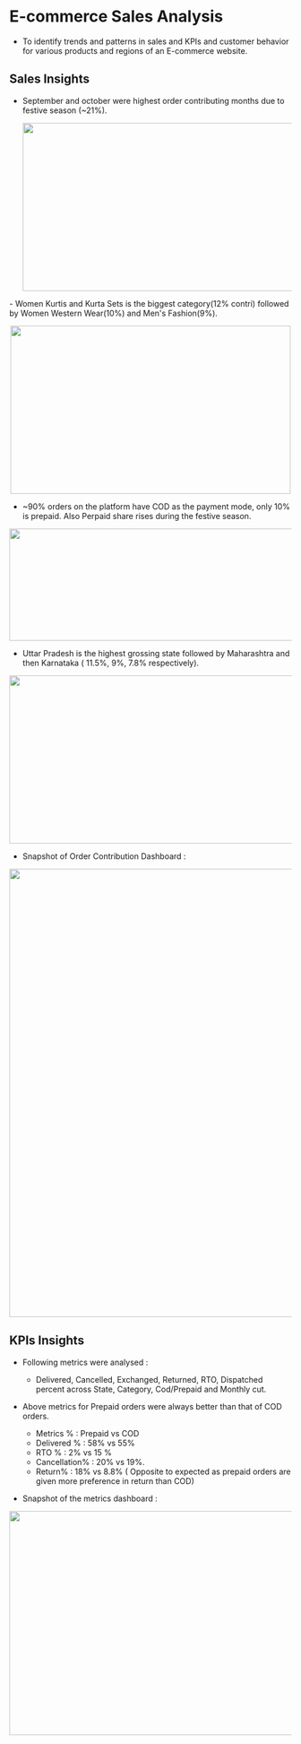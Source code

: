 # E-commerce Sales Analysis 

- To identify trends and patterns in sales and KPIs and customer behavior for various products and regions of an E-commerce website.


## **Sales Insights**

- September and october were highest order contributing months due to festive season (~21%).
     <p align="center">
  <img width="500" height="300" src="https://github.com/shivbhanu/Data_Analyst-Portfolio_Project/blob/main/Excel_Projects/E-commerce Sales Analysis/Images/Monthly_oc.png">
</p>
- Women Kurtis and Kurta Sets is the biggest category(12% contri) followed by Women Western Wear(10%) and Men's Fashion(9%).
<p align = "center">
  <img width="500" height="300" src="https://github.com/shivbhanu/Data_Analyst-Portfolio_Project/blob/main/Excel_Projects/E-commerce Sales Analysis/Images/Cat_OC.png">
</p>


- ~90% orders on the platform have COD as the payment mode, only 10% is prepaid. Also Perpaid share rises during the festive season.
  
<p align = "center">
  <img width="1000" height="200" src="https://github.com/shivbhanu/Data_Analyst-Portfolio_Project/blob/main/Excel_Projects/E-commerce Sales Analysis/Images/COD_PP_Split.png">
</p>


- Uttar Pradesh is the highest grossing state followed by Maharashtra and then Karnataka ( 11.5%, 9%, 7.8% respectively).

<p align = "center">
  <img width="700" height="300" src="https://github.com/shivbhanu/Data_Analyst-Portfolio_Project/blob/main/Excel_Projects/E-commerce Sales Analysis/Images/Statewise_OC.png">
</p>

- Snapshot of Order Contribution Dashboard :
<p align = "center">
  <img width="1000" height="800" src="https://github.com/shivbhanu/Data_Analyst-Portfolio_Project/blob/main/Excel_Projects/E-commerce Sales Analysis/Images/OC_dashboard.png">
</p>
  

## **KPIs Insights**
- Following metrics were analysed :
     - Delivered, Cancelled, Exchanged, Returned, RTO, Dispatched percent across State, Category, Cod/Prepaid and Monthly cut.

- Above metrics for Prepaid orders were always better than that of COD orders.
     - Metrics % : Prepaid vs COD 
     - Delivered % : 58% vs 55%
     - RTO % : 2% vs 15 %
     - Cancellation% : 20% vs 19%.
     - Return% : 18% vs 8.8% ( Opposite to expected as prepaid orders are given more preference in return than COD)

- Snapshot of the metrics dashboard : 

 <p align = "center">
  <img width="800" height="400" src="https://github.com/shivbhanu/Data_Analyst-Portfolio_Project/blob/main/Excel_Projects/E-commerce Sales Analysis/Images/metrics_dashboard.png">
</p>
